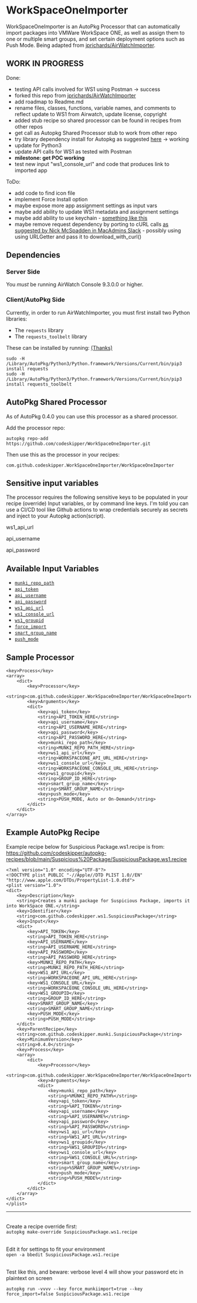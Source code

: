 # WorkSpaceOneImporter
WorkSpaceOneImporter is an AutoPkg Processor that can automatically import packages into VMWare WorkSpace ONE, as well as assign them to one or multiple smart groups, and set certain deployment options such as Push Mode.
Being adapted from [jprichards/AirWatchImporter](https://github.com/jprichards/AirWatchImporter).

## WORK IN PROGRESS

Done:
 * testing API calls involved for WS1 using Postman -> success
 * forked this repo from [jprichards/AirWatchImporter](https://github.com/jprichards/AirWatchImporter)
 * add roadmap to Readme.md
 * rename files, classes, functions, variable names, and comments to reflect update to WS1 from Airwatch, update license, copyright
 * added stub recipe so shared processor can be found in recipes from other repos
 * get call as Autopkg Shared Processor stub to work from other repo
 * try library dependency install for Autopkg as suggested [here](https://blog.eisenschmiede.com/posts/install-python-modules-in-autopkg-context/) -> working
 * update for Python3
 * update API calls for WS1 as tested with Postman
 * **milestone: get POC working**
 * test new input "ws1_console_url" and code that produces link to imported app

ToDo:
 * add code to find icon file
 * implement Force Install option
 * maybe expose more app assignment settings as input vars
 * maybe add ability to update WS1 metadata and assignment settings
 * maybe add ability to use keychain - [something like this](https://stackoverflow.com/questions/57838889/manage-keychain-to-codesign-macos-ios-app-with-xcodebuild-unattended)
 * maybe remove request dependency by porting to cURL calls [as suggested by Nick McSpadden in MacAdmins Slack](https://macadmins.slack.com/archives/C056155B4/p1577123804089700) - possibly using using URLGetter and pass it to download_with_curl()


## Dependencies

### Server Side
You _must_ be running AirWatch Console 9.3.0.0 or higher.

### Client/AutoPkg Side

Currently, in order to run AirWatchImporter, you must first install two Python libraries:

* The `requests` library
* The `requests_toolbelt` library

These can be installed by running: [(Thanks)](https://blog.eisenschmiede.com/posts/install-python-modules-in-autopkg-context/)

```
sudo -H /Library/AutoPkg/Python3/Python.framework/Versions/Current/bin/pip3 install requests
sudo -H /Library/AutoPkg/Python3/Python.framework/Versions/Current/bin/pip3 install requests_toolbelt
```

## AutoPkg Shared Processor

As of AutoPkg 0.4.0 you can use this processor as a shared processor.

Add the processor repo:

```
autopkg repo-add https://github.com/codeskipper/WorkSpaceOneImporter.git
```

Then use this as the processor in your recipes:

```
com.github.codeskipper.WorkSpaceOneImporter/WorkSpaceOneImporter
```

## Sensitive input variables
The processor requires the following sensitive keys to be populated in your recipe (override) Input variables, or by command line keys. I'm told you can use a CI/CD tool like Github actions to wrap credentials securely as secrets and inject to your Autopkg action(script).

ws1_api_url

api_username

api_password


## Available Input Variables
* [`munki_repo_path`](https://github.com/codeskipper/WorkSpaceOneImporter/wiki/munki_repo_path)
* [`api_token`](https://github.com/codeskipper/WorkSpaceOneImporter/wiki/api_token)
* [`api_username`](https://github.com/codeskipper/WorkSpaceOneImporter/wiki/api_username)
* [`api_password`](https://github.com/codeskipper/WorkSpaceOneImporter/wiki/api_password)
* [`ws1_api_url`](https://github.com/codeskipper/WorkSpaceOneImporter/wiki/ws1_api_url)
* [`ws1_console_url`](https://github.com/codeskipper/WorkSpaceOneImporter/wiki/ws1_console_url)
* [`ws1_groupid`](https://github.com/codeskipper/WorkSpaceOneImporter/wiki/ws1_groupid)
* [`force_import`](https://github.com/codeskipper/WorkSpaceOneImporter/wiki/force_import)
* [`smart_group_name`](https://github.com/codeskipper/WorkSpaceOneImporter/wiki/smart_group_name)
* [`push_mode`](https://github.com/codeskipper/WorkSpaceOneImporter/wiki/push_mode)

## Sample Processor
```
<key>Process</key>
<array>
	<dict>
		<key>Processor</key>
		<string>com.github.codeskipper.WorkSpaceOneImporter/WorkSpaceOneImporter</string>
		<key>Arguments</key>
		<dict>
			<key>api_token</key>
			<string>API_TOKEN_HERE</string>
			<key>api_username</key>
			<string>API_USERNAME_HERE</string>
			<key>api_password</key>
			<string>API_PASSWORD_HERE</string>
			<key>munki_repo_path</key>
			<string>MUNKI_REPO_PATH_HERE</string>
			<key>ws1_api_url</key>
			<string>WORKSPACEONE_API_URL_HERE</string>
			<key>ws1_console_url</key>
			<string>WORKSPACEONE_CONSOLE_URL_HERE</string>
			<key>ws1_groupid</key>
			<string>GROUP_ID_HERE</string>
			<key>smart_group_name</key>
			<string>SMART_GROUP_NAME</string>
			<key>push_mode</key>
			<string>PUSH_MODE, Auto or On-Demand</string>
		</dict>
	</dict>
</array>
```

## Example AutoPkg Recipe

Example recipe below for Suspicious Package.ws1.recipe  is from:
https://github.com/codeskipper/autopkg-recipes/blob/main/Suspicious%20Package/SuspiciousPackage.ws1.recipe

```
<?xml version="1.0" encoding="UTF-8"?>
<!DOCTYPE plist PUBLIC "-//Apple//DTD PLIST 1.0//EN" "http://www.apple.com/DTDs/PropertyList-1.0.dtd">
<plist version="1.0">
<dict>
	<key>Description</key>
	<string>Creates a munki package for Suspicious Package, imports it into WorkSpace ONE.</string>
	<key>Identifier</key>
	<string>com.github.codeskipper.ws1.SuspiciousPackage</string>
	<key>Input</key>
	<dict>
		<key>API_TOKEN</key>
		<string>API_TOKEN_HERE</string>
		<key>API_USERNAME</key>
		<string>API_USERNAME_HERE</string>
		<key>API_PASSWORD</key>
		<string>API_PASSWORD_HERE</string>
		<key>MUNKI_REPO_PATH</key>
		<string>MUNKI_REPO_PATH_HERE</string>
		<key>WS1_API_URL</key>
		<string>WORKSPACEONE_API_URL_HERE</string>
		<key>WS1_CONSOLE_URL</key>
		<string>WORKSPACEONE_CONSOLE_URL_HERE</string>
		<key>WS1_GROUPID</key>
		<string>GROUP_ID_HERE</string>
		<key>SMART_GROUP_NAME</key>
		<string>SMART_GROUP_NAME</string>
		<key>PUSH_MODE</key>
		<string>PUSH_MODE</string>
	</dict>
	<key>ParentRecipe</key>
	<string>com.github.codeskipper.munki.SuspiciousPackage</string>
	<key>MinimumVersion</key>
	<string>0.4.0</string>
	<key>Process</key>
	<array>
		<dict>
			<key>Processor</key>
			<string>com.github.codeskipper.WorkSpaceOneImporter/WorkSpaceOneImporter</string>
			<key>Arguments</key>
			<dict>
				<key>munki_repo_path</key>
				<string>%MUNKI_REPO_PATH%</string>
				<key>api_token</key>
				<string>%API_TOKEN%</string>
				<key>api_username</key>
				<string>%API_USERNAME%</string>
				<key>api_password</key>
				<string>%API_PASSWORD%</string>
				<key>ws1_api_url</key>
				<string>%WS1_API_URL%</string>
				<key>ws1_groupid</key>
				<string>%WS1_GROUPID%</string>
				<key>ws1_console_url</key>
				<string>%WS1_CONSOLE_URL%</string>
				<key>smart_group_name</key>
				<string>%SMART_GROUP_NAME%</string>
				<key>push_mode</key>
				<string>%PUSH_MODE%</string>
			</dict>
		</dict>
	</array>
</dict>
</plist>
```
___
<br/>Create a recipe override first:<br/>
```autopkg make-override SuspiciousPackage.ws1.recipe```

<br/>Edit it for settings to fit your environment<br/>
```open -a bbedit SuspiciousPackage.ws1.recipe```

<br/>Test like this, and beware: verbose level 4 will show your password etc in plaintext on screen
````
autopkg run -vvvv --key force_munkiimport=true --key force_import=false SuspiciousPackage.ws1.recipe
````
